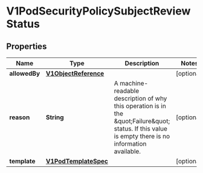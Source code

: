 
# V1PodSecurityPolicySubjectReviewStatus

## Properties
Name | Type | Description | Notes
------------ | ------------- | ------------- | -------------
**allowedBy** | [**V1ObjectReference**](V1ObjectReference.md) |  |  [optional]
**reason** | **String** | A machine-readable description of why this operation is in the \&quot;Failure\&quot; status. If this value is empty there is no information available. |  [optional]
**template** | [**V1PodTemplateSpec**](V1PodTemplateSpec.md) |  |  [optional]



